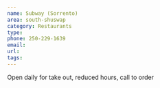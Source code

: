 ```yaml
---
name: Subway (Sorrento)
area: south-shuswap
category: Restaurants
type:
phone: 250-229-1639
email:
url:
tags:
---
```


Open daily for take out, reduced hours, call to order
